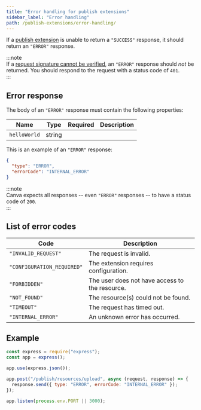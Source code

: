 ```yaml
---
title: "Error handling for publish extensions"
sidebar_label: "Error handling"
path: /publish-extensions/error-handling/
---
```


If a [publish extension](./../publish-extensions.md) is unable to return a `"SUCCESS"` response, it should return an `"ERROR"` response.

:::note  
 If a [request signature cannot be verified](./../verifying-requests.md), an `"ERROR"` response should _not_ be returned. You should respond to the request with a status code of `401`.  
:::

## Error response

The body of an `"ERROR"` response must contain the following properties:

| Name         | Type   | Required | Description |
| ------------ | ------ | -------- | ----------- |
| `helloWorld` | string | <Tick /> |             |

This is an example of an `"ERROR"` response:

```json
{
  "type": "ERROR",
  "errorCode": "INTERNAL_ERROR"
}
```

:::note  
 Canva expects all responses -- even `"ERROR"` responses -- to have a status code of `200`.  
:::

## List of error codes

| Code                       | Description                                    |
| -------------------------- | ---------------------------------------------- |
| `"INVALID_REQUEST"`        | The request is invalid.                        |
| `"CONFIGURATION_REQUIRED"` | The extension requires configuration.          |
| `"FORBIDDEN"`              | The user does not have access to the resource. |
| `"NOT_FOUND"`              | The resource(s) could not be found.            |
| `"TIMEOUT"`                | The request has timed out.                     |
| `"INTERNAL_ERROR"`         | An unknown error has occurred.                 |

## Example

```javascript
const express = require("express");
const app = express();

app.use(express.json());

app.post("/publish/resources/upload", async (request, response) => {
  response.send({ type: "ERROR", errorCode: "INTERNAL_ERROR" });
});

app.listen(process.env.PORT || 3000);
```
